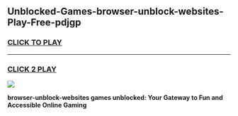 
## Unblocked-Games-browser-unblock-websites-Play-Free-pdjgp
<h3>
<a href="https://premium76.site?title=browser-unblock-websites&ref=18A1">CLICK TO PLAY</a></h3>
<hr>

<h3>
<a href="https://premium76.site?title=browser-unblock-websites&ref=18A1">CLICK 2 PLAY</a>
  
</h3>

<a href="https://premium76.site?title=browser-unblock-websites&ref=18A1"><img src="https://clearcache.store/games.png"></a>


**browser-unblock-websites games unblocked: Your Gateway to Fun and Accessible Online Gaming**
